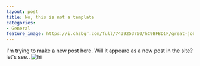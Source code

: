 ```yaml
---
layout: post
title: No, this is not a template
categories:
- General
feature_image: https://i.chzbgr.com/full/7439253760/hC9BFBD1F/great-job-code-monkey
---
```

I'm trying to make a new post here. Will it appeare as a new post in the site? let's see..
<img src="https://digitalsynopsis.com/wp-content/uploads/2015/03/web-designer-developer-jokes-humour-funny-14.jpg" alt="hi" class="inline"/>